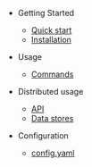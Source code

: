 - Getting Started

  - [Quick start](quick-start.md)
  - [Installation](installation.md)

- Usage
  
  - [Commands](commands.md)

- Distributed usage

  - [API](api.md)
  - [Data stores](data-stores.md)

- Configuration
  
  - [config.yaml](config.md)
